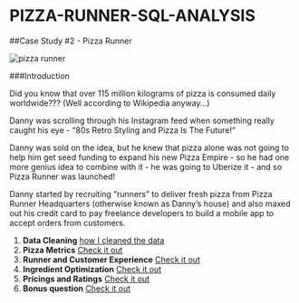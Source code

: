 # PIZZA-RUNNER-SQL-ANALYSIS

##Case Study #2 - Pizza Runner

![pizza runner](https://user-images.githubusercontent.com/107036397/188010947-ea11ecc7-2e60-42b8-8653-f5864877bd68.png)

###Introduction

Did you know that over 115 million kilograms of pizza is consumed daily worldwide??? (Well according to Wikipedia anyway…)

Danny was scrolling through his Instagram feed when something really caught his eye - “80s Retro Styling and Pizza Is The Future!”

Danny was sold on the idea, but he knew that pizza alone was not going to help him get seed funding to expand his new Pizza Empire - so he had one more genius idea to combine with it - he was going to Uberize it - and so Pizza Runner was launched!

Danny started by recruiting “runners” to deliver fresh pizza from Pizza Runner Headquarters (otherwise known as Danny’s house) and also maxed out his credit card to pay freelance developers to build a mobile app to accept orders from customers.

1. **Data Cleaning** [how I cleaned the data](https://github.com/zthedatagirl/pizza-runner-sql-analysis/blob/main/Data%20Cleaning)
2. **Pizza Metrics** [Check it out](https://github.com/zthedatagirl/pizza-runner-sql-analysis/blob/81af4a68e9e9b8335699454b49f4630323925439/Pizza%20Metric)
3. **Runner and Customer Experience** [Check it out](https://github.com/zthedatagirl/pizza-runner-sql-analysis/blob/8e439fa7591b9513a756fce86ed4e2cc5912b83d/Runner%20and%20Customer%20Experience)
4. **Ingredient Optimization** [Check it out](https://github.com/zthedatagirl/pizza-runner-sql-analysis/blob/b2505d33aaab2665da490149aca684f3d2fc60e3/INGREDIENT%20OPTIMIZATION)
5. **Pricings and Ratings** [Check it out](https://github.com/zthedatagirl/pizza-runner-sql-analysis/blob/b86344092698021dd81ab17ab6f2e39d9d646910/Pricings%20and%20Ratings)
6. **Bonus question** [Check it out](https://github.com/zthedatagirl/pizza-runner-sql-analysis/blob/f4bac8ac44a8caef6c9878cef73db50a694c6e72/Bonus%20question)
